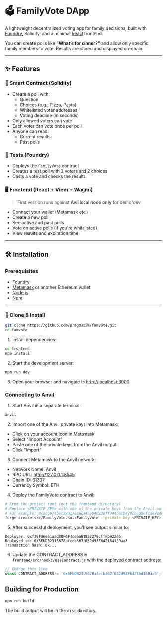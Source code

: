 # 🗳️ FamilyVote DApp

A lightweight decentralized voting app for family decisions, built with [Foundry](https://book.getfoundry.sh/), Solidity, and a minimal [React](https://reactjs.org/) frontend.

You can create polls like **"What’s for dinner?"** and allow only specific family members to vote. Results are stored and displayed on-chain.

---

## ✨ Features

### 🔐 Smart Contract (Solidity)
- Create a poll with:
    - Question
    - Choices (e.g., Pizza, Pasta)
    - Whitelisted voter addresses
    - Voting deadline (in seconds)
- Only allowed voters can vote
- Each voter can vote once per poll
- Anyone can read:
    - Current results
    - Past polls

### 🧪 Tests (Foundry)
- Deploys the `FamilyVote` contract
- Creates a test poll with 2 voters and 2 choices
- Casts a vote and checks the results

### 🖥️ Frontend (React + Viem + Wagmi)
> First version runs against **Avil local node only** for demo/dev

- Connect your wallet (Metamask etc.)
- Create a new poll
- See active and past polls
- Vote on active polls (if you're whitelisted)
- View results and expiration time

---

## 🛠️ Installation

### Prerequisites
- [Foundry](https://book.getfoundry.sh/getting-started/installation)
- [Metamask](https://metamask.io/) or another Ethereum wallet 
- [Node.js](https://nodejs.org/)
- [Npm](https://www.npmjs.com/)

---

### 🔧 Clone & Install

```bash
git clone https://github.com/pragmaxim/famvote.git
cd famvote
```

1. Install dependencies:

```bash
cd frontend
npm install
```

2. Start the development server:

```bash
npm run dev
```

3. Open your browser and navigate to [http://localhost:3000](http://localhost:3000)

### Connecting to Anvil

1. Start Anvil in a separate terminal:

```bash
anvil
```

2. Import one of the Anvil private keys into Metamask:
  - Click on your account icon in Metamask
  - Select "Import Account"
  - Paste one of the private keys from the Anvil output
  - Click "Import"

3. Connect Metamask to the Anvil network:
  - Network Name: Anvil
  - RPC URL: http://127.0.0.1:8545
  - Chain ID: 31337
  - Currency Symbol: ETH

4. Deploy the FamilyVote contract to Anvil:

```bash
# From the project root (not the frontend directory)
# Replace <PRIVATE_KEY> with one of the private keys from the Anvil output
# For example: 0xac0974bec39a17e36ba4a6b4d238ff944bacb478cbed5efcae784d7bf4f2ff80
forge create src/FamilyVote.sol:FamilyVote --private-key <PRIVATE_KEY> --broadcast
```

5. After successful deployment, you'll see output similar to:
```
Deployer: 0xf39Fd6e51aad88F6F4ce6aB8827279cffFb92266
Deployed to: 0x5FbDB2315678afecb367f032d93F642f64180aa3
Transaction hash: 0x...
```

6. Update the CONTRACT_ADDRESS in `frontend/src/hooks/useContract.js` with the deployed contract address:
```javascript
// Change this line
const CONTRACT_ADDRESS = '0x5FbDB2315678afecb367f032d93F642f64180aa3';
```

## Building for Production

```bash
npm run build
```

The build output will be in the `dist` directory.
